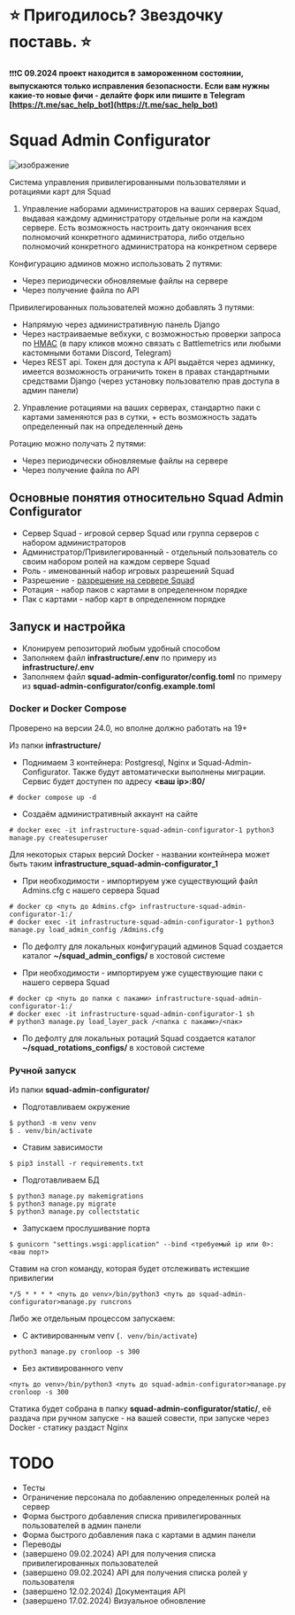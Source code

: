 # **⭐ Пригодилось? Звездочку поставь. ⭐**

❗❗❗**С 09.2024 проект находится в замороженном состоянии, выпускаются только исправления безопасности. Если вам нужны какие-то новые фичи - делайте форк или пишите в Telegram [https://t.me/sac_help_bot](https://t.me/sac_help_bot)**

# Squad Admin Configurator

![изображение](https://github.com/ar1ocker/Squad-Admin-Configurator/assets/109543340/31d49ad5-d966-4a8b-aa95-3c9195c3daba)

Система управления привилегированными пользователями и ротациями карт для Squad

1) Управление наборами администраторов на ваших серверах Squad, выдавая каждому администратору отдельные роли на каждом сервере.
Есть возможность настроить дату окончания всех полномочий конкретного администратора, либо отдельно полномочий конкретного администратора на конкретном сервере

Конфигурацию админов можно использовать 2 путями:
- Через периодически обновляемые файлы на сервере
- Через получение файла по API

Привилегированных пользователей можно добавлять 3 путями:
- Напрямую через административную панель Django
- Через настраиваемые вебхуки, с возможностью проверки запроса по [HMAC](https://ru.wikipedia.org/wiki/HMAC) (в пару кликов можно связать с Battlemetrics или любыми кастомными ботами Discord, Telegram)
- Через REST api. Токен для доступа к API выдаётся через админку, имеется возможность ограничить токен в правах стандартными средствами Django (через установку пользователю прав доступа в админ панели)

2) Управление ротациями на ваших серверах, стандартно паки с картами заменяются раз в сутки, + есть возможность задать определенный пак на определенный день

Ротацию можно получать 2 путями:
- Через периодически обновляемые файлы на сервере
- Через получение файла по API

## Основные понятия относительно Squad Admin Configurator

- Сервер Squad - игровой сервер Squad или группа серверов с набором администраторов
- Администратор/Привилегированный - отдельный пользователь со своим набором ролей на каждом сервере Squad
- Роль - именованный набор игровых разрешений Squad
- Разрешение - [разрешение на сервере Squad](https://squad.fandom.com/wiki/Server_Administration)
- Ротация - набор паков с картами в определенном порядке
- Пак с картами - набор карт в определенном порядке

## Запуск и настройка

- Клонируем репозиторий любым удобный способом
- Заполняем файл **infrastructure/.env** по примеру из **infrastructure/.env**
- Заполняем файл **squad-admin-configurator/config.toml** по примеру из **squad-admin-configurator/config.example.toml**

### Docker и Docker Compose

Проверено на версии 24.0, но вполне должно работать на 19+

Из папки **infrastructure/**

- Поднимаем 3 контейнера: Postgresql, Nginx и Squad-Admin-Configurator. Также будут автоматически выполнены миграции. Сервис будет доступен по адресу **<ваш ip>:80/**
```
# docker compose up -d
```

- Создаём административный аккаунт на сайте
```
# docker exec -it infrastructure-squad-admin-configurator-1 python3 manage.py createsuperuser
```
Для некоторых старых версий Docker - названии контейнера может быть таким **infrastructure_squad-admin-configurator_1**

- При необходимости - импортируем уже существующий файл Admins.cfg с нашего сервера Squad
```
# docker cp <путь до Admins.cfg> infrastructure-squad-admin-configurator-1:/
# docker exec -it infrastructure-squad-admin-configurator-1 python3 manage.py load_admin_config /Admins.cfg
```

- По дефолту для локальных конфигураций админов Squad создается каталог **~/squad_admin_configs/** в хостовой системе

- При необходимости - импортируем уже существующие паки с нашего сервера Squad
```
# docker cp <путь до папки с паками> infrastructure-squad-admin-configurator-1:/
# docker exec -it infrastructure-squad-admin-configurator-1 sh
# python3 manage.py load_layer_pack /<папка с паками>/<пак>
```

- По дефолту для локальных ротаций Squad создается каталог **~/squad_rotations_configs/** в хостовой системе

### Ручной запуск

Из папки **squad-admin-configurator/**

- Подготавливаем окружение
```
$ python3 -m venv venv
$ . venv/bin/activate
```

- Ставим зависимости
```
$ pip3 install -r requirements.txt
```

- Подготавливаем БД
```
$ python3 manage.py makemigrations
$ python3 manage.py migrate
$ python3 manage.py collectstatic
```

- Запускаем прослушивание порта
``` 
$ gunicorn "settings.wsgi:application" --bind <требуемый ip или 0>:<ваш порт>
```

Ставим на cron команду, которая будет отслеживать истекшие привилегии

```
*/5 * * * * <путь до venv>/bin/python3 <путь до squad-admin-configurator>manage.py runcrons 
```

Либо же отдельным процессом запускаем:

- С активированным venv (`. venv/bin/activate`)
```
python3 manage.py cronloop -s 300 
```

- Без активированного venv
```
<путь до venv>/bin/python3 <путь до squad-admin-configurator>manage.py cronloop -s 300
```

Статика будет собрана в папку **squad-admin-configurator/static/**, её раздача при ручном запуске - на вашей совести, при запуске через Docker - статику раздаст Nginx

# TODO

- Тесты
- Ограничение персонала по добавлению определенных ролей на сервер
- Форма быстрого добавления списка привилегированных пользователей в админ панели
- Форма быстрого добавления пака с картами в админ панели
- Переводы
- (завершено 09.02.2024) API для получения списка привилегированных пользователей
- (завершено 09.02.2024) API для получения списка ролей у пользователя
- (завершено 12.02.2024) Документация API
- (завершено 17.02.2024) Визуальное обновление
